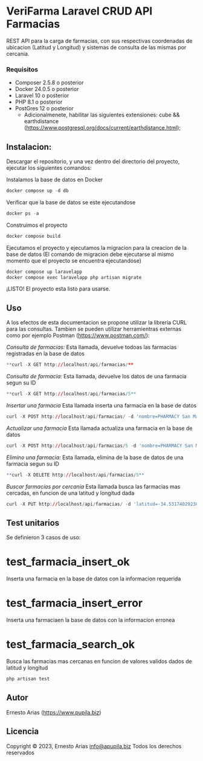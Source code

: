 # VeriFarma Laravel CRUD API Farmacias
REST API para la carga de farmacias, con sus respectivas coordenadas de ubicacion (Latitud y Longitud) y sistemas de consulta de las mismas por cercania.

### Requisitos
- Composer 2.5.8 o posterior
- Docker 24.0.5 o posterior
- Laravel 10 o posterior
- PHP 8.1 o posterior
- PostGres 12 o posterior
  - Adicionalmenete, habilitar las siguientes extensiones: cube && earthdistance (https://www.postgresql.org/docs/current/earthdistance.html);
  
## Instalacion:
Descargar el repositorio, y una vez dentro del directorio del proyecto, ejecutar los siguientes comandos:

Instalamos la base de datos en Docker
``` r
docker compose up -d db
```

Verificar que la base de datos se este ejecutandose 
``` r
docker ps -a
```

Construimos el proyecto
``` r
docker compose build
```

Ejecutamos el proyecto y ejecutamos la migracion para la creacion de la base de datos (El comando de migracion debe ejecutarse al mismo momento que el proyecto se encuentra ejecutandose)
``` r
docker compose up laravelapp
docker compose exec laravelapp php artisan migrate
```

¡LISTO! El proyecto esta listo para usarse.


## Uso
A los efectos de esta documentacion se propone utilizar la libreria CURL para las consultas.
Tambien se pueden utilizar herramientras externas como por ejemplo Postman (https://www.postman.com/):


*Consulta de farmacias:*
Esta llamada, devuelve todoas las farmacias registradas en la base de datos
``` r
**curl -X GET http://localhost/api/farmacias/**
```

*Consulta de farmacia:*
Esta llamada, devuelve los datos de una farmacia segun su ID
``` r
**curl -X GET http://localhost/api/farmacias/5**
```

*Insertar una farmacia*
Esta llamada inserta una farmacia en la base de datos
``` r
curl -X POST http://localhost/api/farmacias/ -d 'nombre=PHARMACY San Martin&direccion=B1604DEB Gran Buenos Aires, Gral. José de San Martín 3257, B1604DEB Florida, Provincia de Buenos Aires&latitud=-34.53174029238471&longitud=-58.50503227409527'
```

*Actualizar una farmacia*
Esta llamada actualiza una farmacia en la base de datos
``` r
curl -X POST http://localhost/api/farmacias/5 -d 'nombre=PHARMACY San Martin&direccion=B1604DEB Gran Buenos Aires, Gral. José de San Martín 3257, B1604DEB Florida, Provincia de Buenos Aires&latitud=-34.53174029238471&longitud=-58.50503227409527'
```

*Elimino una farmacia:*
Esta llamada, elimina de la base de datos de una farmacia segun su ID
``` r
**curl -X DELETE http://localhost/api/farmacias/5**
```

*Buscar farmacias por cercania*
Esta llamada busca las farmacias mas cercadas, en funcion de una latitud y longitud dada
``` r
curl -X PUT http://localhost/api/farmacias/ -d 'latitud=-34.53174029238471&longitud=-58.50503227409527'
```


## Test unitarios
Se definieron 3 casos de uso:

# test_farmacia_insert_ok
Inserta una farmacia en la base de datos con la informacion requerida

# test_farmacia_insert_error
Inserta una farmaciaen la base de datos con la informacion erronea

# test_farmacia_search_ok
Busca las farmacias mas cercanas en funcion de valores validos dados de latitud y longitud 

``` r
php artisan test
```


## Autor
Ernesto Arias (https://www.pupila.biz)  

## Licencia
Copyright © 2023, Ernesto Arias <info@apupila.biz>
Todos los derechos reservados
